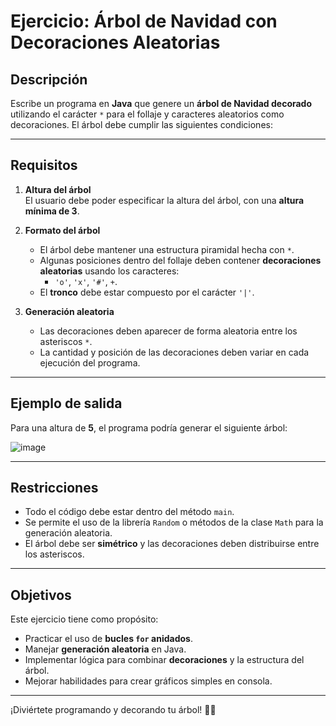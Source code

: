 # **Ejercicio: Árbol de Navidad con Decoraciones Aleatorias**

## **Descripción**
Escribe un programa en **Java** que genere un **árbol de Navidad decorado** utilizando el carácter `*` para el follaje y caracteres aleatorios como decoraciones. El árbol debe cumplir las siguientes condiciones:

---

## **Requisitos**
1. **Altura del árbol**  
   El usuario debe poder especificar la altura del árbol, con una **altura mínima de 3**.

2. **Formato del árbol**
   - El árbol debe mantener una estructura piramidal hecha con `*`.
   - Algunas posiciones dentro del follaje deben contener **decoraciones aleatorias** usando los caracteres:
     - `'o'`, `'x'`, `'#'`, `+`.
   - El **tronco** debe estar compuesto por el carácter `'|'`.

3. **Generación aleatoria**
   - Las decoraciones deben aparecer de forma aleatoria entre los asteriscos `*`.
   - La cantidad y posición de las decoraciones deben variar en cada ejecución del programa.

---

## **Ejemplo de salida**

Para una altura de **5**, el programa podría generar el siguiente árbol:

![image](https://github.com/user-attachments/assets/a36717b9-ea0c-4f26-a5de-31901a34be9e)

---

## **Restricciones**
- Todo el código debe estar dentro del método `main`.
- Se permite el uso de la librería `Random` o métodos de la clase `Math` para la generación aleatoria.
- El árbol debe ser **simétrico** y las decoraciones deben distribuirse entre los asteriscos.

---

## **Objetivos**
Este ejercicio tiene como propósito:
- Practicar el uso de **bucles `for` anidados**.
- Manejar **generación aleatoria** en Java.
- Implementar lógica para combinar **decoraciones** y la estructura del árbol.
- Mejorar habilidades para crear gráficos simples en consola.

---

¡Diviértete programando y decorando tu árbol! 🎄✨
